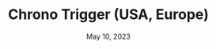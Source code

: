 ---
layout: nds
title: "Chrono Trigger (USA, Europe)"
categories:
 - approved
 - nds
 - universal
 - safe
tags:
- jrpg
date: May 10, 2023
permalink: /games/chrono-trigger/play/details
publisher: Nintendo
id: chrono-trigger
---